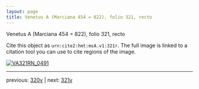 ```yaml
---
layout: page
title: Venetus A (Marciana 454 = 822), folio 321, recto
---
```


Venetus A (Marciana 454 = 822), folio 321, recto

Cite this object as `urn:cite2:hmt:msA.v1:321r`.  The full image is linked to a citation tool you can use to cite regions of the image.

[![VA321RN_0491](http://www.homermultitext.org/iipsrv?IIIF=/project/homer/pyramidal/deepzoom/hmt/vaimg/2017a/VA321RN_0491.tif/full/800,/0/default.jpg)](http://www.homermultitext.org/ict2/?urn=urn:cite2:hmt:vaimg.2017a:VA321RN_0491) 

---

previous:  [320v](../320v/) | next: [321v](../321v/)